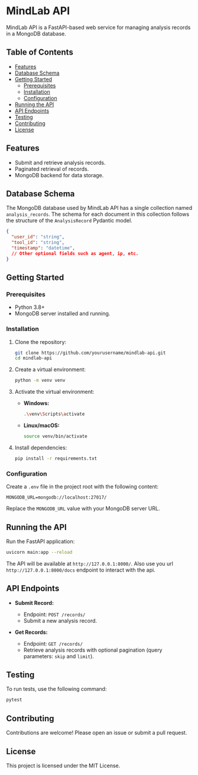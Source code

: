 # MindLab API

MindLab API is a FastAPI-based web service for managing analysis records in a MongoDB database.

## Table of Contents

- [Features](#features)
- [Database Schema](#database-schema)
- [Getting Started](#getting-started)
  - [Prerequisites](#prerequisites)
  - [Installation](#installation)
  - [Configuration](#configuration)
- [Running the API](#running-the-api)
- [API Endpoints](#api-endpoints)
- [Testing](#testing)
- [Contributing](#contributing)
- [License](#license)

## Features

- Submit and retrieve analysis records.
- Paginated retrieval of records.
- MongoDB backend for data storage.

## Database Schema

The MongoDB database used by MindLab API has a single collection named `analysis_records`. The schema for each document in this collection follows the structure of the `AnalysisRecord` Pydantic model.

```json
{
  "user_id": "string",
  "tool_id": "string",
  "timestamp": "datetime",
  // Other optional fields such as agent, ip, etc.
}
```

## Getting Started

### Prerequisites

- Python 3.8+
- MongoDB server installed and running.

### Installation

1. Clone the repository:

   ```bash
   git clone https://github.com/yourusername/mindlab-api.git
   cd mindlab-api
   ```

2. Create a virtual environment:

   ```bash
   python -m venv venv
   ```

3. Activate the virtual environment:

   - **Windows:**
     ```bash
     .\venv\Scripts\activate
     ```

   - **Linux/macOS:**
     ```bash
     source venv/bin/activate
     ```

4. Install dependencies:

   ```bash
   pip install -r requirements.txt
   ```

### Configuration

Create a `.env` file in the project root with the following content:

```dotenv
MONGODB_URL=mongodb://localhost:27017/
```

Replace the `MONGODB_URL` value with your MongoDB server URL.

## Running the API

Run the FastAPI application:

```bash
uvicorn main:app --reload
```

The API will be available at `http://127.0.0.1:8000/`.
Also use you url `http://127.0.0.1:8000/docs` endpoint to interact with the api.
## API Endpoints

- **Submit Record:**
  - Endpoint: `POST /records/`
  - Submit a new analysis record.

- **Get Records:**
  - Endpoint: `GET /records/`
  - Retrieve analysis records with optional pagination (query parameters: `skip` and `limit`).

## Testing

To run tests, use the following command:

```bash
pytest
```

## Contributing

Contributions are welcome! Please open an issue or submit a pull request.

## License

This project is licensed under the MIT License.

